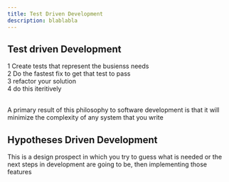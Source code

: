 ```yaml
---
title: Test Driven Development
description: blablabla
---
```


## Test driven Development

1 Create tests that represent the busienss needs<br>
2 Do the fastest fix to get that test to pass<br>
3 refactor your solution<br>
4 do this iteritively<br><br>

A primary result of this philosophy to software development is that it will minimize the complexity of any system that you write

## Hypotheses Driven Development

This is a design prospect in which you try to guess what is needed or the next steps in development are going to be, then implementing
those features 
